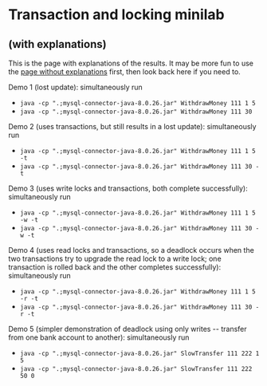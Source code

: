 # Transaction and locking minilab

## (with explanations)

This is the page with explanations of the results. It may be more fun to use the [page without explanations](demos-without-explanations.md) first, then look back here if you need to.
  
Demo 1 (lost update): simultaneously run
* `java -cp ".;mysql-connector-java-8.0.26.jar" WithdrawMoney 111 1 5`
* `java -cp ".;mysql-connector-java-8.0.26.jar" WithdrawMoney 111 30`

Demo 2 (uses transactions, but still results in a lost update): simultaneously run
* `java -cp ".;mysql-connector-java-8.0.26.jar" WithdrawMoney 111 1 5 -t`
* `java -cp ".;mysql-connector-java-8.0.26.jar" WithdrawMoney 111 30 -t`

Demo 3 (uses write locks and transactions, both complete successfully): simultaneously run
* `java -cp ".;mysql-connector-java-8.0.26.jar" WithdrawMoney 111 1 5 -w -t`
* `java -cp ".;mysql-connector-java-8.0.26.jar" WithdrawMoney 111 30 -w -t`

Demo 4 (uses read locks and transactions, so a deadlock occurs when the two transactions try to upgrade the read lock to a write lock; one transaction is rolled back and the other completes successfully): simultaneously run
* `java -cp ".;mysql-connector-java-8.0.26.jar" WithdrawMoney 111 1 5 -r -t`
* `java -cp ".;mysql-connector-java-8.0.26.jar" WithdrawMoney 111 30 -r -t`

Demo 5 (simpler demonstration of deadlock using only writes -- transfer from one bank account to another): simultaneously run
* `java -cp ".;mysql-connector-java-8.0.26.jar" SlowTransfer 111 222 1 5`
* `java -cp ".;mysql-connector-java-8.0.26.jar" SlowTransfer 111 222 50 0`

